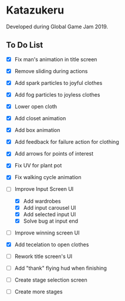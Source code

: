 # Katazukeru

Developed during Global Game Jam 2019.

## To Do List

- [x] Fix man's animation in title screen
- [x] Remove sliding during actions
- [x] Add spark particles to joyful clothes
- [x] Add fog particles to joyless clothes
- [x] Lower open cloth
- [x] Add closet animation
- [x] Add box animation
- [x] Add feedback for failure action for clothing
- [x] Add arrows for points of interest
- [x] Fix UV for plant pot
- [x] Fix walking cycle animation
- [ ] Improve Input Screen UI
    - [x] Add wardrobes
    - [x] Add input carousel UI
    - [x] Add selected input UI
    - [x] Solve bug at input end
- [ ] Improve winning screen UI

- [x] Add tecelation to open clothes
- [ ] Rework title screen's UI
- [ ] Add "thank" flying hud when finishing

- [ ] Create stage selection screen
- [ ] Create more stages
